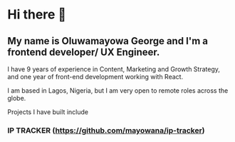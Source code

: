 # Hi there 👋

## My name is Oluwamayowa George and I'm a frontend developer/ UX Engineer. 

I have 9 years of experience in Content, Marketing and Growth Strategy, and one year of front-end development working with React.

I am based in Lagos, Nigeria, but I am very open to remote roles across the globe.

Projects I have built include

### IP TRACKER (https://github.com/mayowana/ip-tracker)
<!--
**mayowana/mayowana** is a ✨ _special_ ✨ repository because its `README.md` (this file) appears on your GitHub profile.

